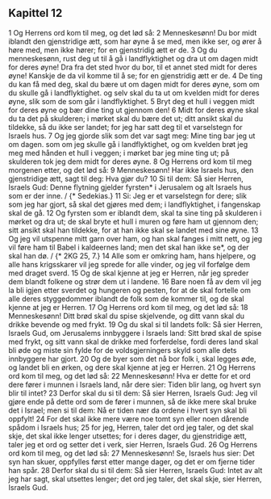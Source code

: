 ## Kapittel 12

1 Og Herrens ord kom til meg, og det lød så:
2 Menneskesønn! Du bor midt iblandt den gjenstridige ætt, som har øyne å se med, men ikke ser, og ører å høre med, men ikke hører; for en gjenstridig ætt er de.
3 Og du menneskesønn, rust deg ut til å gå i landflyktighet og dra ut om dagen midt for deres øyne! Dra fra det sted hvor du bor, til et annet sted midt for deres øyne! Kanskje de da vil komme til å se; for en gjenstridig ætt er de.
4 De ting du kan få med deg, skal du bære ut om dagen midt for deres øyne, som om du skulle gå i landflyktighet. og selv skal du ta ut om kvelden midt for deres øyne, slik som de som går i landflyktighet.
5 Bryt deg et hull i veggen midt for deres øyne og bær dine ting ut gjennom den!
6 Midt for deres øyne skal du ta det på skulderen; i mørket skal du bære det ut; ditt ansikt skal du tildekke, så du ikke ser landet; for jeg har satt deg til et varselstegn for Israels hus.
7 Og jeg gjorde slik som det var sagt meg: Mine ting bar jeg ut om dagen. som om jeg skulle gå i landflyktighet, og om kvelden brøt jeg meg med hånden et hull i veggen; i mørket bar jeg mine ting ut; på skulderen tok jeg dem midt for deres øyne.
8 Og Herrens ord kom til meg morgenen etter, og det lød så:
9 Menneskesønn! Har ikke Israels hus, den gjenstridige ætt, sagt til deg: Hva gjør du?
10 Si til dem: Så sier Herren, Israels Gud: Denne flytning gjelder fyrsten* i Jerusalem og alt Israels hus som er der inne. / {* Sedekias.}
11 Si: Jeg er et varselstegn for dere; slik som jeg har gjort, så skal det gjøres med dem; i landflyktighet, i fangenskap skal de gå.
12 Og fyrsten som er iblandt dem, skal ta sine ting på skulderen i mørket og dra ut; de skal bryte et hull i muren og føre ham ut gjennom den; sitt ansikt skal han tildekke, for at han ikke skal se landet med sine øyne.
13 Og jeg vil utspenne mitt garn over ham, og han skal fanges i mitt nett, og jeg vil føre ham til Babel i kaldeernes land; men det skal han ikke se*, og der skal han dø. / {* 2KG 25, 7.}
14 Alle som er omkring ham, hans hjelpere, og alle hans krigsskarer vil jeg sprede for alle vinder, og jeg vil forfølge dem med draget sverd.
15 Og de skal kjenne at jeg er Herren, når jeg spreder dem blandt folkene og strør dem ut i landene.
16 Bare noen få av dem vil jeg la bli igjen etter sverdet og hungeren og pesten, for at de skal fortelle om alle deres styggedommer iblandt de folk som de kommer til, og de skal kjenne at jeg er Herren.
17 Og Herrens ord kom til meg, og det lød så:
18 Menneskesønn! Ditt brød skal du spise skjelvende, og ditt vann skal du drikke bevende og med frykt.
19 Og du skal si til landets folk: Så sier Herren, Israels Gud, om Jerusalems innbyggere i Israels land: Sitt brød skal de spise med frykt, og sitt vann skal de drikke med forferdelse, fordi deres land skal bli øde og miste sin fylde for de voldsgjerningers skyld som alle dets innbyggere har gjort.
20 Og de byer som det nå bor folk i, skal legges øde, og landet bli en ørken, og dere skal kjenne at jeg er Herren.
21 Og Herrens ord kom til meg, og det lød så:
22 Menneskesønn! Hva er dette for et ord dere fører i munnen i Israels land, når dere sier: Tiden blir lang, og hvert syn blir til intet?
23 Derfor skal du si til dem: Så sier Herren, Israels Gud: Jeg vil gjøre ende på dette ord som de fører i munnen, så de ikke mere skal bruke det i Israel; men si til dem: Nå er tiden nær da ordene i hvert syn skal bli oppfylt!
24 For det skal ikke mere være noe tomt syn eller noen dårende spådom i Israels hus;
25 for jeg, Herren, taler det ord jeg taler, og det skal skje, det skal ikke lenger utsettes; for i deres dager, du gjenstridige ætt, taler jeg et ord og setter det i verk, sier Herren, Israels Gud.
26 Og Herrens ord kom til meg, og det lød så:
27 Menneskesønn! Se, Israels hus sier: Det syn han skuer, oppfylles først etter mange dager, og det er om fjerne tider han spår.
28 Derfor skal du si til dem: Så sier Herren, Israels Gud: Intet av alt jeg har sagt, skal utsettes lenger; det ord jeg taler, det skal skje, sier Herren, Israels Gud.
